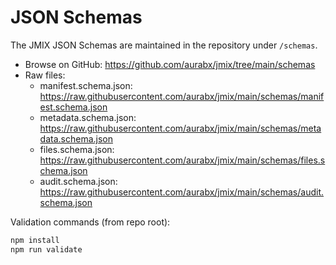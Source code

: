 # JSON Schemas

The JMIX JSON Schemas are maintained in the repository under `/schemas`.

- Browse on GitHub: https://github.com/aurabx/jmix/tree/main/schemas
- Raw files:
  - manifest.schema.json: https://raw.githubusercontent.com/aurabx/jmix/main/schemas/manifest.schema.json
  - metadata.schema.json: https://raw.githubusercontent.com/aurabx/jmix/main/schemas/metadata.schema.json
  - files.schema.json: https://raw.githubusercontent.com/aurabx/jmix/main/schemas/files.schema.json
  - audit.schema.json: https://raw.githubusercontent.com/aurabx/jmix/main/schemas/audit.schema.json

Validation commands (from repo root):

```sh
npm install
npm run validate
```
